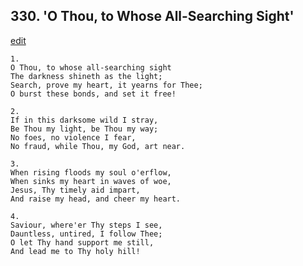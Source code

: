 
## 330.  'O Thou, to Whose All-Searching Sight'
[edit](https://docs.google.com/document/d/1JF3B2P5nhACDeVteI5G2N7kwCd5BGJFh/edit?mode=html)



    1.
    O Thou, to whose all-searching sight 
    The darkness shineth as the light; 
    Search, prove my heart, it yearns for Thee; 
    O burst these bonds, and set it free! 

    2.
    If in this darksome wild I stray, 
    Be Thou my light, be Thou my way; 
    No foes, no violence I fear, 
    No fraud, while Thou, my God, art near. 

    3.
    When rising floods my soul o'erflow, 
    When sinks my heart in waves of woe, 
    Jesus, Thy timely aid impart, 
    And raise my head, and cheer my heart. 

    4.
    Saviour, where'er Thy steps I see, 
    Dauntless, untired, I follow Thee; 
    O let Thy hand support me still, 
    And lead me to Thy holy hill!
